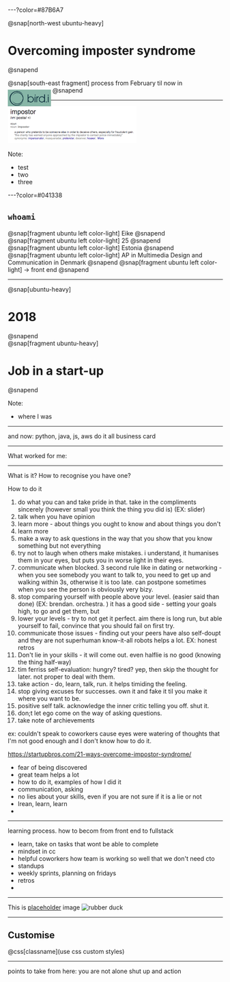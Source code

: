 ---?color=#87B6A7

@snap[north-west ubuntu-heavy]
# Overcoming imposter syndrome
@snapend


@snap[south-east fragment]
process from February til now in <img src="assets/img/birdi_logo_2.png" style="max-width: 20%; margin-bottom: -2rem;">
@snapend

---

<img src="assets/img/imposter_definition_2.png" style="max-width: 60%;">

Note:
- test
- two
- three

---?color=#041338

## ```whoami```

@snap[fragment ubuntu left color-light]
Eike
@snapend
<br>
@snap[fragment ubuntu left color-light]
25
@snapend
<br>
@snap[fragment ubuntu left color-light]
Estonia
@snapend
<br>
@snap[fragment ubuntu left color-light]
AP in Multimedia Design and Communication in Denmark
@snapend
@snap[fragment ubuntu left color-light]
-> front end
@snapend

---

@snap[ubuntu-heavy]
# 2018
@snapend
<br>
@snap[fragment ubuntu-heavy]
# Job in a start-up
@snapend

Note:
- where I was

---



and now: 
python, java, js, aws
do it all
business card

---
 What worked for me:


---
What is it? How to recognise you have one?

How to do it
1. do what you can and take pride in that. take in the compliments sincerely (however small you think the thing you did is) (EX: slider)
2. talk when you have opinion
3. learn more - about things you ought to know and about things you don't
4. learn more
5. make a way to ask questions in the way that you show that you know something but not everything
6. try not to laugh when others make mistakes. i understand, it humanises them in your eyes, but puts you in worse light in their eyes.
7. communicate when blocked. 3 second rule like in dating or networking - when you see somebody you want to talk to, you need to get up and walking within 3s, otherwise it is too late. can postpone sometimes when you see the person is obviously very bizy.
8. stop comparing yourself with people above your level. (easier said than done) (EX: brendan. orchestra. )
it has a good side - setting your goals high, to go and get them, but
9. lower your levels - try to not get it perfect. aim there is long run, but able yourself to fail, convince that you should fail on first try.
10. communicate those issues  - finding out your peers have also self-doupt and they are not superhuman know-it-all robots helps a lot. EX: honest retros
11. Don't lie in your skills - it will come out. even halflie is no good (knowing the thing half-way)
12. tim ferriss self-evaluation: hungry? tired? yep, then skip the thought for later. not proper to deal with them.
13. take action - do, learn, talk, run. it helps timiding the feeling.
14. stop giving excuses for successes. own it and fake it til you make it where you want to be.
15. positive self talk. acknowledge the inner critic telling you off. shut it.
16. don;t let ego come on the way of asking questions.
17. take note of archievements

ex: couldn't speak to coworkers cause eyes were watering of thoughts that I'm not good enough and I don't know how to do it.

https://startupbros.com/21-ways-overcome-impostor-syndrome/

- fear of being discovered
- great team helps a lot
- how to do it, examples of how I did it
- communication, asking
- no lies about your skills, even if you are not sure if it is a lie or not
- lrean, learn, learn
-

---

learning process. how to becom from front end to fullstack
- learn, take on tasks that wont be able to complete
- mindset in cc
- helpful coworkers
how team is working so well that we don't need cto
- standups
- weekly sprints, planning on fridays
-  retros
-






---
This is [placeholder](www.neti.ee) image
![rubber duck](http://static1.squarespace.com/static/59698a7d29687fd47a2a7c52/599a429f6f4ca3396036a91c/5a481293651f3e3ce82796bd/1516496654222/?format=1500w)

---
## Customise

@css[classname](use css custom styles)



---

points to take from here:
you are not alone
shut up and action